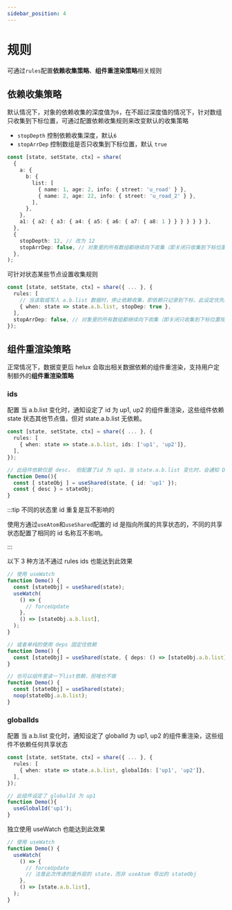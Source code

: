 ```yaml
---
sidebar_position: 4
---
```


# 规则

可通过`rules`配置**依赖收集策略**、**组件重渲染策略**相关规则

## 依赖收集策略

默认情况下，对象的依赖收集的深度值为`6`，在不超过深度值的情况下，针对数组只收集到下标位置，可通过配置依赖收集规则来改变默认的收集策略

- `stopDepth` 控制依赖收集深度，默认`6`
- `stopArrDep` 控制数组是否只收集到下标位置，默认 `true`

```ts
const [state, setState, ctx] = share(
  {
    a: {
      b: {
        list: [
          { name: 1, age: 2, info: { street: 'u_road' } },
          { name: 2, age: 22, info: { street: 'u_road_2' } },
        ],
      },
    },
    a1: { a2: { a3: { a4: { a5: { a6: { a7: { a8: 1 } } } } } } },
  },
  {
    stopDepth: 12, // 改为 12
    stopArrDep: false, // 对象里的所有数组都继续向下收集（即关闭只收集到下标位置规则）
  },
);
```

可针对状态某些节点设置收集规则

```ts
const [state, setState, ctx] = share({ ... }, {
  rules: [
    // 当读取或写入 a.b.list 数据时，停止依赖收集，即依赖只记录到下标，此设定优先级高于外层的 stopArrDep
    { when: state => state.a.b.list, stopDep: true },
  ],
  stopArrDep: false, // 对象里的所有数组都继续向下收集（即关闭只收集到下标位置规则）
});
```

## 组件重渲染策略

正常情况下，数据变更后 helux 会取出相关数据依赖的组件重渲染，支持用户定制额外的**组件重渲染策略**

### ids

配置 当 a.b.list 变化时，通知设定了 id 为 up1, up2 的组件重渲染，这些组件依赖 state 状态其他节点值，但对 state.a.b.list 无依赖。

```ts
const [state, setState, ctx] = share({ ... }, {
  rules: [
    { when: state => state.a.b.list, ids: ['up1', 'up2']},
  ],
});

// 此组件依赖仅是 desc， 但配置了id 为 up1，当 state.a.b.list 变化时，会通知 Demo 示例重渲染
function Demo(){
  const [ stateObj ] = useShared(state, { id: 'up1' });
  const { desc } = stateObj;
}
```

:::tip 不同的状态里 id 重复是互不影响的

使用方通过`useAtom`和`useShared`配置的 id 是指向所属的共享状态的，不同的共享状态配置了相同的 id 名称互不影响。

:::

以下 3 种方法不通过 rules ids 也能达到此效果

```ts
// 使用 useWatch
function Demo() {
  const [stateObj] = useShared(state);
  useWatch(
    () => {
      // forceUpdate
    },
    () => [stateObj.a.b.list],
  );
}

// 或者单纯的使用 deps 固定住依赖
function Demo() {
  const [stateObj] = useShared(state, { deps: () => [stateObj.a.b.list] });
}

// 也可以组件里读一下list依赖，但啥也不做
function Demo() {
  const [stateObj] = useShared(state);
  noop(stateObj.a.b.list);
}
```

### globalIds

配置 当 a.b.list 变化时，通知设定了 globalId 为 up1, up2 的组件重渲染，这些组件不依赖任何共享状态

```ts
const [state, setState, ctx] = share({ ... }, {
  rules: [
    { when: state => state.a.b.list, globalIds: ['up1', 'up2']},
  ],
});

// 此组件设定了 globalId 为 up1
function Demo(){
  useGlobalId('up1');
}
```

独立使用 useWatch 也能达到此效果

```ts
// 使用 useWatch
function Demo() {
  useWatch(
    () => {
      // forceUpdate
      // 注意此次传递的是外层的 state，而非 useAtom 导出的 stateObj
    },
    () => [state.a.b.list],
  );
}
```
